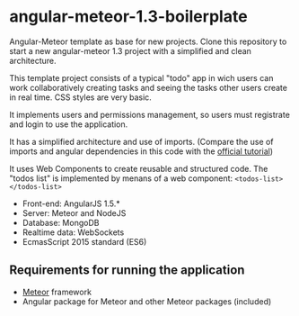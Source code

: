 # angular-meteor-1.3-boilerplate
Angular-Meteor template as base for new projects. Clone this repository to start a new angular-meteor 1.3 project with a simplified and clean architecture.

This template project consists of a typical "todo" app in wich users can work collaboratively creating tasks and seeing the tasks other users create in real time. CSS styles are very basic.

It implements users and permissions management, so users must registrate and login to use the application.

It has a simplified architecture and use of imports. (Compare the use of imports and angular dependencies in this code with the [official tutorial](https://www.meteor.com/tutorials/angular/creating-an-app))

It uses Web Components to create reusable and structured code. The "todos list" is implemented by menans of a web component: `<todos-list></todos-list>`

- Front-end: AngularJS 1.5.*
- Server: Meteor and NodeJS
- Database: MongoDB
- Realtime data: WebSockets
- EcmasScript 2015 standard (ES6)


## Requirements for running the application

- [Meteor](http://www.meteor.com) framework 
- Angular package for Meteor and other Meteor packages (included)
